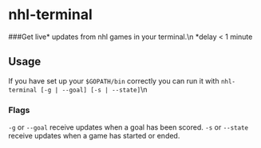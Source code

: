 # nhl-terminal

###Get live\* updates from nhl games in your terminal.\n
\*delay < 1 minute

## Usage
If you have set up your `$GOPATH/bin` correctly you can run it with
`nhl-terminal [-g | --goal] [-s | --state]`\n
### Flags
`-g` or `--goal` receive updates when a goal has been scored.
`-s` or `--state` receive updates when a game has started or ended.  

